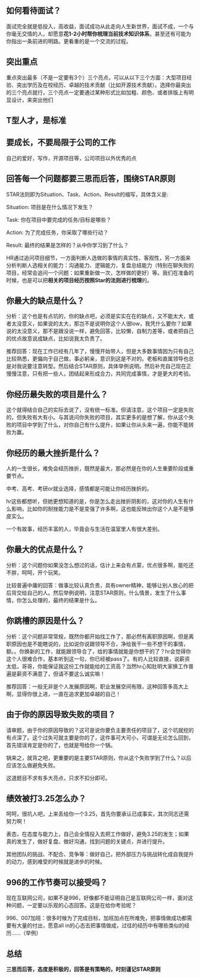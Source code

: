 ## 如何看待面试？
面试完全就是低投入，高收益，面试成功从此走向人生新世界，面试不成，一个与你毫无交情的人，却愿意**花1-2小时帮你梳理当前技术知识体系**，甚至还有可能为你指出一条前进的明路。更看重的是一个交流的过程。
## 突出重点
重点突出最多（不是一定要有3个）三个亮点，可以从以下三个方面：大型项目经验、突出学历及在校经历、卓越的技术贡献（比如开源技术贡献）。选择你最突出的三个亮点就行，三个亮点一定要通过某种形式比如加粗、颜色、或者排版上有明显设计，来突出他们
## T型人才，是标准
## 要成长，不要局限于公司的工作
自己的爱好，写作，开源项目等，公司项目以外优秀的点
## 回答每一个问题都要三思而后答，围绕STAR原则
STAR法则即为Situation、Task、Action、Result的缩写，具体含义是:

Situation: 项目是在什么情况下发生？

Task: 你在项目中要完成的任务/目标是哪些？

Action: 为了完成任务，你采取了哪些行动？

Result: 最终的结果是怎样的？从中你学习到了什么？

HR通过追问项目细节，一方面判断人选做的事情的真实性、客观性，另一方面来分析判断人选相关的能力：沟通能力、逻辑能力，复盘总结能力（特别在聊失败的项目，经常会追问一个问题：如果重新做一次，怎样做的更好）等。我们在准备的时候，也是可以把**相关的项目经历按照Star的法则进行梳理**的。

## 你最大的缺点是什么？
分析：这个也是有点坑的，你的缺点吧，必须是实实在在的缺点，又不能太大，或者太没意义，如果说的太大，那岂不是说明你这个人很low，我凭什么要你？如果说的太没意义，那不是跟没说一样，避免回答，比较懒，自制力差等，或者把自己的优点故意说成缺点，比如说我太负责了。

推荐回答：现在工作已经有几年了，慢慢开始带人，但是大多数事情因为只有自己比较熟悉，更偏向于自己做，事必躬亲，意识到这是不对的。老板和直属领导也总是对我说要注意转型。然后结合STAR原则，具体举例说明。然后补充自己现在正慢慢注意，只有把一些人，团结起来形成合力，共同完成事情，才是更大的考验。
## 你经历最失败的项目是什么？ 
这个就得结合自己的实际去说了，没有统一标准。但请注意，这个项目一定是失败的，但失败有大有小。与其说问你失败的项目，其实更多的是想了解，你从这个失败的项目中学到了什么，对你自己有什么提升，如果让你从头来一遍，你能不能转败为赢。
## 你经历的最大挫折是什么？
人的一生很长，难免会经历挫折，既然是最大，那必然是在你的人生重要阶段或重要节点。

中考、高考、考研or就业选择，感情都是可能让你经历挫折的。

hr这些都想听，但她更想知道的是，你是怎么走出挫折阴影的，这对你的人生有什么影响，比如你的耐挫能力是不是变强了许多啊，这也能反映出你这个人是不是够皮实么。

一个有故事，经历丰富的人，毕竟会与生活在温室里人有很大差别。
## 你最大的优点是什么？
分析：这个问题你如果没怎么想过的话，估计上来会有点蒙，优点很多啊，能吃还不胖，呵呵，开个玩笑。

比较普遍中庸的回答：做事比较认真负责，具有owner精神，能够让别人放心的把后背交给自己的人。然后举例说明，注意STAR原则，什么情景，发生了什么事情，你怎么处理的，最终的结果是什么。
## 你跳槽的原因是什么？ 
分析：这个问题非常常规，既然你都开始找工作了，那必然有离职原因啊，但是离职原因也是不能瞎说的，比如说你说跟领导不合，净给我干一些不想干的事情，额。。你换新的工作，就能跟领导合了，给的事情就能是你想干的了？hr会觉得你这个人很难合作，基本听到这一句，你已经被pass了。有的人比较直接，说薪资太低，哥哥，你能保证我这份工作就能给的工资高？当然hr心知肚明大家换工作普遍是薪资不满意了，但请不要这么诚实嘛！

推荐回答：一般无非是个人发展原因啊，职业发展空间有限，这种回答多高大上啊，显得你很上进，一直在追求更加卓越的自己！

## 由于你的原因导致失败的项目？
请审题，由于你的原因导致的？这可是说你要负主要责任的项目了，这个坑就挖的有点深了。这个过失可就主要是你的了，这件事可大可小，可谓是无论怎么回到，首先错误肯定是你的了，也就是甩给你一个锅。

锅来之，就背之吧，更重要的是主要STAR原则，你从这个失败学到了什么？以后应该怎么做避免失败。

这道题目不求有多大亮点，只求不扣分即可。
## 绩效被打3.25怎么办？
呵呵，很坑人吧，上来丢给你一个3.25，首先你要承认已成事实，其次同志还需努力啊！

表态，在态度与能力上，自己会全情投入去把工作做好，避免3.25的发生；如果真的发生了，做好复盘、做好沟通，找到问题的关键点，并进行提升。

其他团队的挑战、不配合、竞争等：做好自己，把外部压力与挑战转化成自我提升的动力，感到难受的时候就是进步的时候。
## 996的工作节奏可以接受吗？
现在互联网公司，如果不是996，好像都不能证明自己是互联网公司一样，面对这种问题，一定要以乐观的心态回答。这是在给你考验呢？

996、007加班：很多时候为了完成目标，加班加点在所难免，把事情做成功都需要有大量的付出，愿意all in的心态去把事情做成，过往的经历中有哪些类似的经历……（举例）

## 总结
**三思而后答，态度是积极的，回答是有策略的，时刻谨记STAR原则**